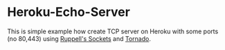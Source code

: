 # Heroku-Echo-Server
This is simple example how create TCP server on Heroku with some ports (no 80,443) using [Ruppell's Sockets](https://addons.heroku.com/ruppells-sockets) and [Tornado](http://www.tornadoweb.org).
